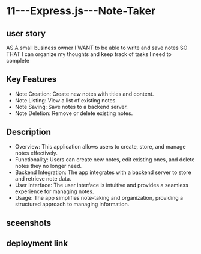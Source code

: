 # 11---Express.js---Note-Taker

## user story

AS A small business owner
I WANT to be able to write and save notes
SO THAT I can organize my thoughts and keep track of tasks I need to complete


## Key Features
- Note Creation: Create new notes with titles and content.
- Note Listing: View a list of existing notes.
- Note Saving: Save notes to a backend server.
- Note Deletion: Remove or delete existing notes.


## Description

- Overview: This application allows users to create, store, and manage notes effectively.
- Functionality: Users can create new notes, edit existing ones, and delete notes they no longer need.
- Backend Integration: The app integrates with a backend server to store and retrieve note data.
- User Interface: The user interface is intuitive and provides a seamless experience for managing notes.
- Usage: The app simplifies note-taking and organization, providing a structured approach to managing information.

## sceenshots 

## deployment link 